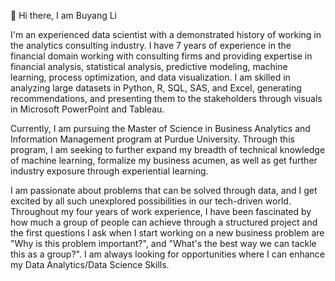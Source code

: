 👋 Hi there, I am Buyang Li

I'm an experienced data scientist with a demonstrated history of working in the analytics consulting industry. I have 7 years of experience in the financial domain working with consulting firms and providing expertise in financial analysis, statistical analysis, predictive modeling, machine learning, process optimization, and data visualization. I am skilled in analyzing large datasets in Python, R, SQL, SAS, and Excel, generating recommendations, and presenting them to the stakeholders through visuals in Microsoft PowerPoint and Tableau.

Currently, I am pursuing the Master of Science in Business Analytics and Information Management program at Purdue University. Through this program, I am seeking to further expand my breadth of technical knowledge of machine learning, formalize my business acumen, as well as get further industry exposure through experiential learning.

I am passionate about problems that can be solved through data, and I get excited by all such unexplored possibilities in our tech-driven world. Throughout my four years of work experience, I have been fascinated by how much a group of people can achieve through a structured project and the first questions I ask when I start working on a new business problem are "Why is this problem important?", and "What's the best way we can tackle this as a group?". I am always looking for opportunities where I can enhance my Data Analytics/Data Science Skills.

<!---
jasonli3947/jasonli3947 is a ✨ special ✨ repository because its `README.md` (this file) appears on your GitHub profile.
You can click the Preview link to take a look at your changes.
--->
